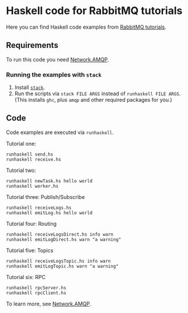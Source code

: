 # Haskell code for RabbitMQ tutorials

Here you can find Haskell code examples from
[RabbitMQ tutorials](https://www.rabbitmq.com/getstarted.html).

## Requirements

To run this code you need [Network.AMQP](https://hackage.haskell.org/package/amqp).

### Running the examples with `stack`

1. Install [`stack`](https://docs.haskellstack.org/en/stable/README/).
2. Run the scripts via ```stack FILE ARGS``` instead of `runhaskell FILE ARGS`. (This installs `ghc`, plus `amqp` and other required packages for you.)

## Code

Code examples are executed via `runhaskell`.

Tutorial one:

``` shell
runhaskell send.hs
runhaskell receive.hs
```

Tutorial two:

``` shell
runhaskell newTask.hs hello world
runhaskell worker.hs
```

Tutorial three: Publish/Subscribe

``` shell
runhaskell receiveLogs.hs
runhaskell emitLog.hs hello world
```

Tutorial four: Routing

``` shell
runhaskell receiveLogsDirect.hs info warn
runhaskell emitLogDirect.hs warn "a warning"
```

Tutorial five: Topics

``` shell
runhaskell receiveLogsTopic.hs info warn
runhaskell emitLogTopic.hs warn "a warning"
```

Tutorial six: RPC

``` shell
runhaskell rpcServer.hs
runhaskell rpcClient.hs
```

To learn more, see [Network.AMQP](https://github.com/hreinhardt/amqp).

